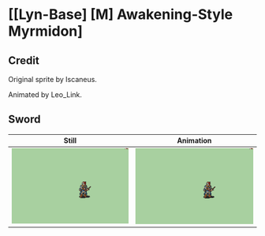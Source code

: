 # [\[Lyn-Base\] \[M\] Awakening-Style Myrmidon]

## Credit

Original sprite by Iscaneus.

Animated by Leo_Link.
	
## Sword

| Still | Animation |
| :---: | :-------: |
| ![Sword still](./Sword_000.png) | ![Sword animation](./Sword.gif) |
